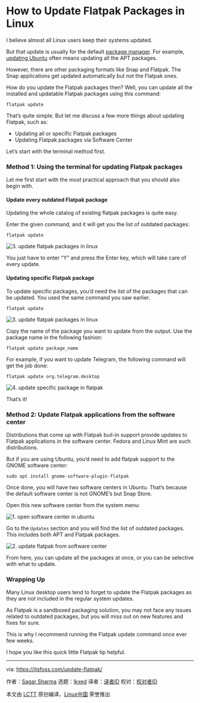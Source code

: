 [#]: subject: "How to Update Flatpak Packages in Linux"
[#]: via: "https://itsfoss.com/update-flatpak/"
[#]: author: "Sagar Sharma https://itsfoss.com/author/sagar/"
[#]: collector: "lkxed"
[#]: translator: " "
[#]: reviewer: " "
[#]: publisher: " "
[#]: url: " "

How to Update Flatpak Packages in Linux
======

I believe almost all Linux users keep their systems updated.

But that update is usually for the default [package manager][1]. For example, [updating Ubuntu][2] often means updating all the APT packages.

However, there are other packaging formats like Snap and Flatpak. The Snap applications get updated automatically but not the Flatpak ones.

How do you update the Flatpak packages then? Well, you can update all the installed and updatable Flatpak packages using this command:

```
flatpak update
```

That’s quite simple. But let me discuss a few more things about updating Flatpak, such as:

- Updating all or specific Flatpak packages
- Updating Flatpak packages via Software Center

Let’s start with the terminal method first.

### Method 1: Using the terminal for updating Flatpak packages

Let me first start with the most practical approach that you should also begin with.

#### Update every outdated Flatpak package

Updating the whole catalog of existing flatpak packages is quite easy.

Enter the given command, and it will get you the list of outdated packages:

```
flatpak update
```

![3. update flatpak packages in linux][3]

You just have to enter “Y” and press the Enter key, which will take care of every update.

#### Updating specific Flatpak package

To update specific packages, you’d need the list of the packages that can be updated. You used the same command you saw earlier.

```
flatpak update
```

![3. update flatpak packages in linux][4]

Copy the name of the package you want to update from the output. Use the package name in the following fashion:

```
flatpak update package_name
```

For example, if you want to update Telegram, the following command will get the job done:

```
flatpak update org.telegram.desktop
```

![4. update specific package in flatpak][5]

That’s it!

### Method 2: Update Flatpak applications from the software center

Distributions that come up with Flatpak buil-in support provide updates to Flatpak applications in the software center. Fedora and Linux Mint are such distributions.

But if you are using Ubuntu, you’d need to add flatpak support to the GNOME software center:

```
sudo apt install gnome-software-plugin-flatpak
```

Once done, you will have two software centers in Ubuntu. That’s because the default software center is not GNOME’s but Snap Store.

Open this new software center from the system menu:

![1. open software center in ubuntu][6]

Go to the `Updates` section and you will find the list of outdated packages. This includes both APT and Flatpak packages.

![2. update flatpak from software center][7]

From here, you can update all the packages at once, or you can be selective with what to update.

### Wrapping Up

Many Linux desktop users tend to forget to update the Flatpak packages as they are not included in the regular system updates.

As Flatpak is a sandboxed packaging solution, you may not face any issues related to outdated packages, but you will miss out on new features and fixes for sure.

This is why I recommend running the Flatpak update command once ever few weeks.

I hope you like this quick little Flatpak tip helpful.

--------------------------------------------------------------------------------

via: https://itsfoss.com/update-flatpak/

作者：[Sagar Sharma][a]
选题：[lkxed][b]
译者：[译者ID](https://github.com/译者ID)
校对：[校对者ID](https://github.com/校对者ID)

本文由 [LCTT](https://github.com/LCTT/TranslateProject) 原创编译，[Linux中国](https://linux.cn/) 荣誉推出

[a]: https://itsfoss.com/author/sagar/
[b]: https://github.com/lkxed
[1]: https://itsfoss.com/package-manager/
[2]: https://itsfoss.com/update-ubuntu/
[3]: https://itsfoss.com/wp-content/uploads/2022/12/3.-update-flatpak-packages-in-linux.png
[4]: https://itsfoss.com/wp-content/uploads/2022/12/3.-update-flatpak-packages-in-linux.png
[5]: https://itsfoss.com/wp-content/uploads/2022/12/4.-update-specific-package-in-flatpak.png
[6]: https://itsfoss.com/wp-content/uploads/2022/12/1.-open-software-center-in-ubuntu.png
[7]: https://itsfoss.com/wp-content/uploads/2022/12/2.-update-flatpak-from-software-center.png
